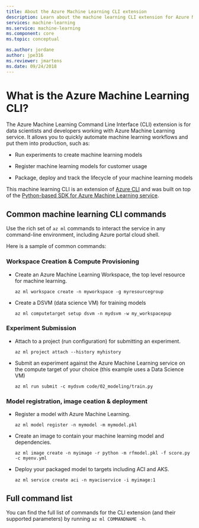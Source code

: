 ```yaml
---
title: About the Azure Machine Learning CLI extension
description: Learn about the machine learning CLI extension for Azure Machine Learning. 
services: machine-learning
ms.service: machine-learning
ms.component: core
ms.topic: conceptual

ms.author: jordane
author: jpe316
ms.reviewer: jmartens
ms.date: 09/24/2018
---
```


# What is the Azure Machine Learning CLI?

The Azure Machine Learning Command Line Interface (CLI) extension is for data scientists and developers working with Azure Machine Learning service. It allows you to quickly automate machine learning workflows and put them into production, such as:
+ Run experiments to create machine learning models

+ Register machine learning models for customer usage

+ Package, deploy and track the lifecycle of your machine learning models

This machine learning CLI is an extension of [Azure CLI](https://docs.microsoft.com/cli/azure/?view=azure-cli-latest) and was built on top of the [Python-based SDK for Azure Machine Learning service](reference-azure-machine-learning-sdk.md).

## Common machine learning CLI commands

Use the rich set of `az ml` commands to interact the service in any command-line environment, including Azure portal cloud shell.

Here is a sample of common commands:

### Workspace Creation & Compute Provisioning

+ Create an Azure Machine Learning Workspace, the top level resource for machine learning.
  ```AzureCLI
  az ml workspace create -n myworkspace -g myresourcegroup
  ```
    
+ Create a DSVM (data science VM) for training models
  ```AzureCLI
  az ml computetarget setup dsvm -n mydsvm -w my_workspacepup
  ```

### Experiment Submission
+ Attach to a project (run configuration) for submitting an experiment.
  ```AzureCLI
  az ml project attach --history myhistory
  ```

+ Submit an experiment against the Azure Machine Learning service on the compute target of your choice (this example uses a Data Science VM)
  ```AzureCLI
  az ml run submit -c mydsvm code/02_modeling/train.py
  ```

### Model registration, image ceation & deployment

+ Register a model with Azure Machine Learning.
  ```AzureCLI
  az ml model register -n mymodel -m mymodel.pkl
  ```

+ Create an image to contain your machine learning model and dependencies. 
  ```AzureCLI
  az ml image create -n myimage -r python -m rfmodel.pkl -f score.py -c myenv.yml
  ```

+ Deploy your packaged model to targets including ACI and AKS.
  ```AzureCLI
  az ml service create aci -n myaciservice -i myimage:1
  ```
    
## Full command list
You can find the full list of commands for the CLI extension (and their supported parameters) by running ```az ml COMMANDNAME -h```. 
